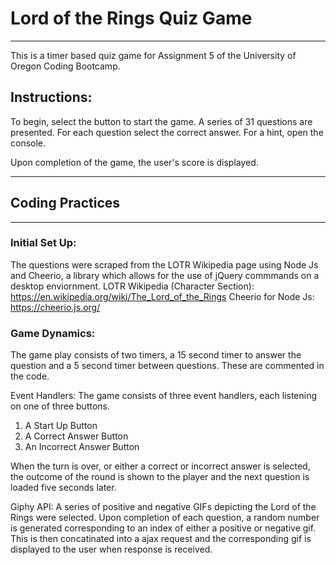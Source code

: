# Lord of the Rings Quiz Game

  **************************************************************************************************************************************

This is a timer based quiz game for Assignment 5 of the University of Oregon Coding Bootcamp.

## Instructions:

To begin, select the button to start the game.
A series of 31 questions are presented.
For each question select the correct answer.
For a hint, open the console.

Upon completion of the game, the user's score is displayed.

****************************************************************************************************************************************

## Coding Practices

****************************************************************************************************************************************

### Initial Set Up:

The questions were scraped from the LOTR Wikipedia page using Node Js and Cheerio, a library which allows for the use of jQuery commmands on a desktop enviornment.
LOTR Wikipedia (Character Section): https://en.wikipedia.org/wiki/The_Lord_of_the_Rings
Cheerio for Node Js: https://cheerio.js.org/

### Game Dynamics:

The game play consists of two timers, a 15 second timer to answer the question and a 5 second timer between questions.
These are commented in the code.

Event Handlers:
The game consists of three event handlers, each listening on one of three buttons.
1. A Start Up Button
2. A Correct Answer Button
3. An Incorrect Answer Button

When the turn is over, or either a correct or incorrect answer is selected, the outcome of the round is shown to the player and the next question is loaded five seconds later.

Giphy API:
A series of positive and negative GIFs depicting the Lord of the Rings were selected.
Upon completion of each question, a random number is generated corresponding to an index of either a positive or negative gif.
This is then concatinated into a ajax request and the corresponding gif is displayed to the user when response is received.




